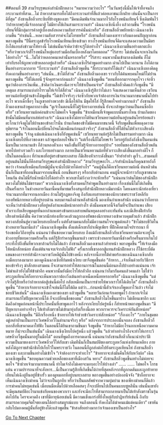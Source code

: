 ##ตอนที่ 39 สามวีรบุรุษแห่งสำนักฝึกหลวง
“หมายความว่าอะไร”
“ในวันพรุ่งนี้นั้นให้เจ้ายื้อจนถึงกระบวนท่าที่สาม...ไม่ ถ้าหากสามารถยื้อได้ถึงกระบวนท่าที่สี่แล้วค่อยเอาชนะอีกฝ่าย เช่นนั้นจะเป็นการดีที่สุด”
ถังซานสือลิ่วกระซิบที่ข้างหูของเขา “มีคนเดิมพันจำนวนมากไว้กับโรงพนันเทียนจี๋ ซึ่งเดิมพันไว้ว่าถ้าหากพรุ่งนี้เจ้าออกมาสู้ ไม่มีทางใช้เกินสามกระบวนท่า”
เฉินฉางเซิงนิ่งอึ้ง แล้วถามขึ้น “โรงพนันเทียนจี๋ที่มีกลุ่มการค้าอยู่เบื้องหลังหอความลับสวรรค์นั่นน่ะหรือ”
ถังซานสือลิ่วพยักหน้า
เฉินฉางเซิงถามขึ้น “ทำเช่นนี้...หอความลับสวรรค์จะไม่โกรธหรือ”
ถังซานสือลิ่วมองเขาราวกับมองคนปัญญาอ่อน พลางพูดขึ้น “ปีนี้ตระกูลข้ารับโรงพนันเทียนเซียงเข้ามา ทางโรงพนันเทียนจี๋คิดจะแสดงความเป็นมิตร ถึงได้แอบส่งข่าวมาให้ทางนี้ ไม่เช่นนั้นเจ้าคิดว่าข้าจะรู้ได้อย่างไร”
เฉินฉางเซิงถามขึ้นอย่างตกตะลึง “หรือว่าพวกเจ้าสี่โรงพนันใหญ่แอบร่วมมือกันเบื้องหลังมาโดยตลอด”
“ไร้สาระ ไม่เช่นนั้นจะหาเงินกันได้อย่างไร”
“นี่...ไม่ใช่ว่าหลอกคนเหล่านั้นหรอกหรือ”
“ไร้สาระ คนพวกนั้นเข้ามาลงเดิมพัน ก็ไม่เท่ากับรอให้ถูกพวกข้าหลอกอยู่แล้วหรือ”
เฉินฉางเซิงไร้คำพูดอย่างมาก ผ่านไปเป็นเวลานาน ถึงได้ถามขึ้นอย่างกระดากอาย “กี่กระบวนท่า”
ถังซานสือลิ่วพูดขึ้น “สี่กระบวนท่าก็ได้แล้ว”
เฉินฉางเซิงลองคิดดู ยังคงถามขึ้นอย่างอายๆ “เช่นนั้น...ข้าได้กี่ส่วน”
ถังซานสือลิ่วมองเขา ราวกับได้ค้นพบคนใหม่ก็ไม่ปาน พลางพูดขึ้น “ใช้ได้เลยนี่ รู้จักคุยราคาก่อนแล้ว”
เฉินฉางเซิงพูดขึ้น “ตอนที่ออกมาจากคุกโจว เจ๋อซิ่วพูดว่าต้องการเงินเพิ่ม...ข้าคิดว่าเงินตรงนี้ควรจะให้ข้าเป็นคนจ่าย”
ถังซานสือลิ่วคิดแล้วจึงพูดขึ้น “มีเหตุผล สามารถแบ่งกำไรรวมให้เจ้าได้สี่ส่วน”
เฉินฉางเซิงรู้สึกว่าไม่เลว จึงแสดงความเห็นด้วย
เซวียนหยวนผ้อที่อยู่ด้านข้างได้พูดขึ้น “ไม่เข้าใจจริงๆ เจ๋อซิ่วกับพวกเจ้าต้องการเงินจำนวนมากขนาดนั้นไปทำอะไร พวกเด็กซื่อๆ ในภูเขาอย่างพวกข้า มีเนื้อให้กิน มีชุดให้ใส่ ก็รู้สึกพอใจอย่างมากแล้ว”
ถังซานสือลิ่วมองเขาแล้วพูดถากถางขึ้น “ดูเจ้าในตอนนี้ที่ไม่รู้จักยางอายเช่นนี้ ยังจะกล้าพูดว่าตนเป็นคนซื่ออีกหรือ”
เซวียนหยวนผ้อค่อนข้างจะไม่พอใจ จึงพูดขึ้น “ข้าเหมือนที่เจ้าพูดแบบนั้นตรงไหน บ้านเกิดของข้านั้นไม่มีคนที่มากเล่ห์อย่างเจ้า”
เฉินฉางเซิงไม่อยากได้ยินเซวียนหยวนผ้อยืนอยู่บนต้นไทรย้อยแล้วตะโกนว่าจิงตูไม่ใช่บ้านของข้าอะไรนั่น บ้านเกิดของข้าไม่มีคนมากขนาดนี้ จึงรีบพูดขึ้นเพื่อผดุงความยุติธรรม “เจ้าในตอนนี้เปลี่ยนไปจนไม่เหมือนก่อนแล้วจริงๆ”
ถังซานสือลิ่วที่ได้ยินได้หัวเราะเสียงดัง พลางพูดขึ้น “เจ้าดู แม้แต่เฉินฉางเซิงก็ยังพูดเช่นนี้”
เซวียนหยวนผ้อรู้สึกไม่เป็นธรรมอย่างมาก
เฉินฉางเซิงตบไปที่เอวของเขา แล้วพูดปลอบใจขึ้นว่า “แต่เรื่องนี้ก็ไม่โทษเจ้า ใครอยู่กับถังถังซึ่งเป็นคนเช่นนี้มาเป็นเวลานานเข้า ก็ล้วนหลงตัวเอง จนถึงขั้นที่ไม่รู้จักยางอายอยู่บ้าง”
รอยยิ้มของถังซานสือลิ่วพลันหายไปอย่างรวดเร็ว และโกรธอย่างมาก กลายเป็นเซวียนหยวนผ้อที่หัวเราะเสียงดังขึ้นมาอย่างดีใจ
ก็เป็นในตอนนี้เอง ที่กำแพงที่อยู่ตรงข้ามทะเลสาบ ก็มีเสียงหัวเราะดังขึ้นมา
“ฮ่าฮ่าฮ่าฮ่า ดูเร็ว...สามคนที่อยู่บนต้นไม้นั้นก็คือสามวีรบุรุษแห่งสำนักฝึกหลวง”
“สามวีรบุรุษอะไร...เจ้าสำนักเฉินกับคุณชายถังก็พอว่า เจ้าคนที่เหมือนกับหมีผู้นั้นจะนับไปด้วยได้อย่างไร”
“คนผู้นั้นก็คือเซวียนหยวนผ้อนี่ ต้นหลิวต้นนั้นก็เป็นเขาที่ถอนขึ้นมาจากบนพื้นนี่ ถอนขึ้นตรงๆ หรือกลับด้านถอน คนผู้นี้จะหนักราวกับภูเขาขนาดไหนกัน ต้นไม้นี้รับน้ำหนักไปได้อย่างไร พวกเขาไม่กังวลว่าจะหักหรือ”
“แน่นอนว่าต้นไม้ของสำนักฝึกหลวงไม่ใช่ต้นไม้ธรรมดา”
พวกเฉินฉางเซิงทั้งสามคนไร้คำพูดเป็นอย่างมาก
เรื่องเช่นนี้ไม่ได้เกิดขึ้นเป็นครั้งแรก
ในช่วงหลายวันมานี้คนที่มาชมเรื่องสนุกที่สำนักฝึกหลวงมีมากนัก โดยเฉพาะนักท่องเที่ยวจำนวนมากที่มาจากนอกเมือง ล้วนไม่รู้กฎของจิงตู ถึงกับแอบสายตาของนักบวชพระราชวังหลีกับกองทัพนิกายหลวงที่อยู่รอบด้าน หลบมาจนถึงด้านหลังสำนักนี้
มองเห็นกำแพงสำนัก แน่นอนว่าก็อยากจะเห็นว่าสำนักฝึกหลวงที่อยู่หลังกำแพงมีหน้าตาอย่างไร ดังนั้นคนพวกนี้จึงเริ่มที่จะปีนกำแพง
เสียงหัวเราะกับเสียงพูดคุยที่นอกกำแพงตรงข้ามทะเลสาบพลันหยุดลงอย่างกะทันหัน และมีเสียงฝีเท้ากับเสียงตำหนิดังขึ้น คิดว่าพวกนักท่องเที่ยวคงล้วนถูกกองทัพของนิกายหลวงเข้าควบคุมตัวแล้ว
สำนักฝึกหลวงกลับคืนสู่ความเงียบสงบอีกครั้ง แต่ทั้งสามคนกลับไม่มีความสนใจจะพูดต่อแล้ว
“ข้าไม่ชอบชีวิตในช่วงหลายวันมานี้แล้ว” เฉินฉางเซิงพูดขึ้น
ตั้งแต่เด็กเขาก็บำเพ็ญเพียร ที่ฝึกคือตามใจปรารถนา ที่ร้องขอคือวิถีอายุยืน แน่นอนว่าชื่นชอบความเงียบสงบ ถึงแม้ถังซานสือลิ่วกับเซวียนหยวนผ้อจะอยู่ในช่วงอายุที่ชอบความครึกครื้น แต่ก็รู้สึกรำคาญขึ้นมาแล้ว เพราะช่วงหลายวันมานี้ช่างครึกครื้นมากเกินไป กระทั่งไปถึงขั้นที่พวกเขาล้วนรับไม่ได้แล้ว ถังซานสือลิ่วมองเขาแล้วส่ายหน้า พลางพูดขึ้น “ให้เจ้าลงมือให้หนักสักหน่อย ตั้งแต่ต้นจนจบเจ้ากลับไม่ฟัง”
ครั้งแรกที่เขาออกสู้แทนสำนักฝึกหลวง ก็ใช้กระบี่ตัดแขนของอาจารย์สำนักจวนราชวังหลีผู้นั้นไปข้างหนึ่ง หลังจากนี้ภายใต้คำขอร้องของเฉินฉางเซิงกลับลงมือเบาลงมามาก มองดูเฉินฉางเซิงที่ก้มหน้าเงียบ เขาจึงพูดขึ้นต่อ “ถ้าหาก...เจ้าเห็นด้วยกับวิธีการของข้าจริงๆ ฆ่าสักสองสามคน ก็จะสามารถทำให้สถานการณ์ในตอนนี้ผ่อนลงไปบ้างอย่างแน่นอน เจ้าไม่ฆ่าแล้วยังไม่ให้ข้าฆ่าอีก คนพวกนั้นยังมีอะไรให้กลัวอีก แน่นอนว่าก็มากันคนแล้วคนเล่า ไม่ใช่ว่าตระกูลเทียนไห่ก็อยากจะเห็นพวกเราต้องวิ่งเต้นอย่างเหน็ดเหนื่อยหรอกหรือ”
เฉินฉางเซิงพูดขึ้น “แต่เจ้าไม่รู้สึกหรือว่าถ้าหากต่อสู้เช่นนี้ต่อไป กลับเหมือนเป็นการช่วยให้พวกเราให้ได้เติบโต”
ถังซานสือลิ่วพูดขึ้น “ถ้าหากเจ้าอยากจะเข้าใจเช่นนี้ก็ไม่ได้ผิด แต่ว่า...ก่อนหน้านี้ตัวเจ้าเองก็พูดเอาไว้แล้ว เจ้าไม่ชอบชีวิตเช่นนี้”
เฉินฉางเซิงมองตาของเขา แล้วพูดขึ้น “หลายวันก่อนเจ้าเคยพูดไว้ ถ้าหากเจ้าไม่สามารถแก้ไขปัญหาพวกนี้ได้ ก็จะเปลี่ยนชื่อของตน”
ถังซานสือลิ่วโมโหขึ้นมาบ้าง ไม่เตือนเขาอีก และคิดถึงคำพูดก่อนหน้านี้ประโยคนั้นที่เขาพูดเอาไว้ หลังจากเงียบไปครู่หนึ่ง ก็ส่ายหน้าพลางพูดขึ้นมา “มีปัญหาบางอย่างจริงๆ ใต้เท้าสังฆราชไม่เข้ามายุ่งกับเรื่องนี้เลย พวกเราควรจะวิเคราะห์กันสักหน่อย”
เฉินฉางเซิงพูดขึ้น “มีอีกเรื่องหนึ่ง ข้าอยากให้เจ้าช่วยข้าวิเคราะห์สักหน่อย”
“เรื่องอะไร”
“ภายในชุดของมู่เหล่าป่านเป็นเกราะวิเศษลิ่วอวี้ในตำนานจริงๆ หรือ”
หลังจากการประลองนั้นจบลง ถังซานสือลิ่วก็บอกสิ่งที่เขาคาดเดาให้ฟัง ในตอนนี้ได้ยินเขาถามขึ้นมา จึงพูดขึ้น “ถ้าหากไม่มีอะไรนอกเหนือความคาดหมาย ก็น่าจะเป็นเช่นนั้น”
เฉินฉางเซิงเงียบไปครู่หนึ่ง แล้วพูดขึ้น “แล้วทำอย่างไรถึงจะทำให้เกราะวิเศษลิ่วอวี้ชุดนั้นมาอยู่ในมือได้”
ตอนที่พูดถึงการคาดเดานี้ แน่นอนว่าถังซานสือลิ่วก็แนะนำประวัติความเป็นมาของเกราะวิเศษลิ่วอวี้ให้กับเขา เดิมทีนั่นก็เป็นสมบัติของตระกูลหวังแห่งเทียนเหลียง ภายหลังได้ถูกราชสำนักชิงไปเก็บไว้ในพระราชวัง ในตอนนี้ก็ถูกส่งต่อไปยังตระกูลเทียนไห่
ถังซานสือลิ่วมองเขา และถามขึ้นอย่างไม่เข้าใจ “เจ้าต้องการจะทำอะไร”
“ข้าอยากจะส่งมันคืนให้กับหวังผ้อ” เฉินฉางเซิงพูดขึ้น “ขอบคุณความช่วยเหลือของเขาที่เมืองสวิน หยาง”
ถังซานสือลิ่วพูดขึ้นอย่างไม่ค่อยจะพอใจ “ข้าช่วยเจ้ามากมายขนาดนี้ ทำไมเจ้าถึงไม่เคยจะมอบอะไรให้บ้างเล่า”
......
......
ไม่พอใจ โกรธ แค้น ความปรารถนาที่จะสังหาร...นี่เป็นความรู้สึกที่เกิดขึ้นได้ง่ายที่สุดหลังจากที่ถูกกดดันและถูกท้าทาย
เทียนไห่เฉิงอู่ยืนอยู่ที่ข้างรั้ว มองดูหมอกที่อยู่บนทะเลสาบ พลางพูดขึ้นอย่างปลงอนิจจัง “ข้าก็อยากจะเห็นเฉินฉางเซิงฆ่าคน ไม่ว่าจะเป็นถูกบีบ หรือว่าเป็นผลลัพธ์จากความบุ่มบ่าม ของเพียงฆ่าคนก็ดีแล้ว การฆ่าคนไม่หยุดเช่นนี้ เมื่อบนมือเต็มไปด้วยเลือดสดๆ ก็จะเปลี่ยนไปเป็นคนแบบซูหลีนั่น เช่นนั้นเขายังจะมีคุณสมบัติอะไรมาแข่งกับคนของพวกเรา และยังจะมีอะไรที่สามารถกลายมาเป็นใต้เท้าสังฆราชในรุ่นต่อไปกัน ใครจะคาดถึง เขาที่มีอายุน้อยเช่นนี้ มีความแข็งแกร่งที่ยิ่งใหญ่กับปาฏิหาริย์เช่นนี้ ถึงกับสามารถควบคุมจิตใจของตนได้อย่างสมบูรณ์แบบ จนถึงตอนนี้ ยังคงไม่ได้ฆ่าคนแม้แต่คนเดียว”
เขาหันกลับไปมองคนผู้นั้นที่อยู่ข้างโต๊ะแล้วพูดขึ้น “ข้าสงสัยอย่างมากว่าเจ้ามองเขาเป็นอย่างไร”


[Go To Next Chapter]( ./471.md)